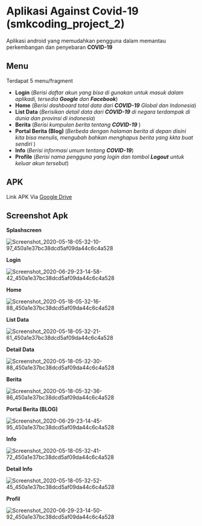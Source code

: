 # Aplikasi Against Covid-19 (smkcoding_project_2)
Aplikasi android yang memudahkan pengguna dalam memantau perkembangan dan penyebaran <b>COVID-19</b>

## Menu
  Terdapat 5 menu/fragment
  - <b>Login</b> (<i>Berisi daftar akun yang bisa di gunakan untuk masuk dalam aplikadi, tersedia <b>Google</b> dan <b>Facebook</b></i>)
  - <b>Home</b> (<i>Berisi dashboard total data dari <b>COVID-19</b> Global dan Indonesia</i>)
  - <b>List Data</b> (<i>Berisikan detail data dari <b>COVID-19</b> di negara terdampak di dunia dan provinsi di indonesia</i>)
  - <b>Berita</b> (<i>Berisi kumpulan berita tentang <b>COVID-19</b> </i>)
  - <b>Portal Berita (Blog) </b> (<i>Berbeda dengan halaman berita di depan disini kita bisa menulis, mengubah bahkan menghapus berita yang kkta buat sendiri </i>)
  - <b>Info</b> (<i>Berisi informasi umum tentang <b>COVID-19</b></i>)
  - <b>Profile</b> (<i>Berisi nama pengguna yang login dan tombol <b>Logout</b> untuk keluar akun tersebut</i>)
  
## APK
Link APK Via <a href="https://drive.google.com/file/d/11BablVHyGw_JU5E3bzf131XLaiv54jo3/view?usp=sharing">Google Drive</a>

## Screenshot Apk
  <b>Splashscreen</b>

![Screenshot_2020-05-18-05-32-10-97_450a1e37bc38dcd5af09da44c6c4a528](https://user-images.githubusercontent.com/58157142/82162090-0d2c9f80-98cc-11ea-85a3-c1dde029d99c.png)

  <b>Login</b>

![Screenshot_2020-06-29-23-14-58-42_450a1e37bc38dcd5af09da44c6c4a528](https://user-images.githubusercontent.com/58157142/86030295-79b7c400-ba5e-11ea-8fcb-043b0fbb8675.png)

  <b>Home</b>

![Screenshot_2020-05-18-05-32-16-88_450a1e37bc38dcd5af09da44c6c4a528](https://user-images.githubusercontent.com/58157142/82162124-5250d180-98cc-11ea-935b-dde515e78aec.png)

  <b>List Data</b>

![Screenshot_2020-05-18-05-32-21-61_450a1e37bc38dcd5af09da44c6c4a528](https://user-images.githubusercontent.com/58157142/82162171-abb90080-98cc-11ea-99ee-ae8e99495559.png)

  <b>Detail Data</b>

![Screenshot_2020-05-18-05-32-30-88_450a1e37bc38dcd5af09da44c6c4a528](https://user-images.githubusercontent.com/58157142/82162199-d440fa80-98cc-11ea-803c-270eee21253f.png)

  <b>Berita</b>

![Screenshot_2020-05-18-05-32-36-86_450a1e37bc38dcd5af09da44c6c4a528](https://user-images.githubusercontent.com/58157142/82162222-ff2b4e80-98cc-11ea-9d01-59d8e5370776.png)

  <b>Portal Berita (BLOG) </b>

![Screenshot_2020-06-29-23-14-45-95_450a1e37bc38dcd5af09da44c6c4a528](https://user-images.githubusercontent.com/58157142/86030610-e6cb5980-ba5e-11ea-9d44-24e64ca26a87.png)

  <b>Info</b>

![Screenshot_2020-05-18-05-32-41-72_450a1e37bc38dcd5af09da44c6c4a528](https://user-images.githubusercontent.com/58157142/82162241-2da92980-98cd-11ea-83fc-ad48ea58aaa6.png)

  <b>Detail Info</b>

![Screenshot_2020-05-18-05-32-52-45_450a1e37bc38dcd5af09da44c6c4a528](https://user-images.githubusercontent.com/58157142/82162262-4dd8e880-98cd-11ea-910e-2f9cb94b5de4.png)

  <b>Profil</b>

![Screenshot_2020-06-29-23-14-50-92_450a1e37bc38dcd5af09da44c6c4a528](https://user-images.githubusercontent.com/58157142/86030858-390c7a80-ba5f-11ea-89ee-dbcf6d7cf9b6.png)

